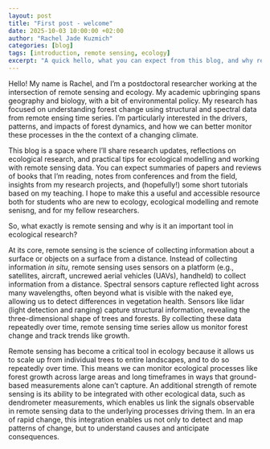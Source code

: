 ```yaml
---
layout: post
title: "First post - welcome"
date: 2025-10-03 10:00:00 +02:00
author: "Rachel Jade Kuzmich"
categories: [blog]
tags: [introduction, remote sensing, ecology]
excerpt: "A quick hello, what you can expect from this blog, and why remote sensing and ecology go together."
---
```


Hello! My name is Rachel, and I’m a postdoctoral researcher working at the intersection of remote sensing and ecology. My academic upbringing spans geography and biology, with a bit of environmental policy. My research has focused on understanding forest change using structural and spectral data from remote ensing time series. I’m particularly interested in the drivers, patterns, and impacts of forest dynamics, and how we can better monitor these processes in the the context of a changing climate.

This blog is a space where I’ll share research updates, reflections on ecological research, and practical tips for ecological modelling and working with remote sensing data. You can expect summaries of papers and reviews of books that I’m reading, notes from conferences and from the field, insights from my research projects, and (hopefully!) some short tutorials based on my teaching. I hope to make this a useful and accessible resource both for students who are new to ecology, ecological modelling and remote senisng, and for my fellow researchers.

So, what exactly is remote sensing and why is it an important tool in ecological research?

At its core, remote sensing is the science of collecting information about a surface or objects on a surface from a distance. Instead of collecting information _in situ_, remote sensing uses sensors on a platform (e.g., satellites, aircraft, uncrewed aerial vehicles (UAVs), handheld) to collect information from a distance. Spectral sensors capture reflected light across many wavelengths, often beyond what is visible with the naked eye, allowing us to detect differences in vegetation health. Sensors like lidar (light detection and ranging) capture structural information, revealing the three-dimensional shape of trees and forests. By collecting these data repeatedly over time, remote sensing time series allow us monitor forest change and track trends like growth.

Remote sensing has become a critical tool in ecology because it allows us to scale up from individual trees to entire landscapes, and to do so repeatedly over time. This means we can monitor ecological processes like forest growth across large areas and long timeframes in ways that ground-based measurements alone can’t capture. An additional strength of remote sensing is its ability to be integrated with other ecological data, such as dendrometer measurements, which enables us link the signals observable in remote sensing data to the underlying processes driving them. In an era of rapid change, this integration enables us not only to detect and map patterns of change, but to understand causes and anticipate consequences.
